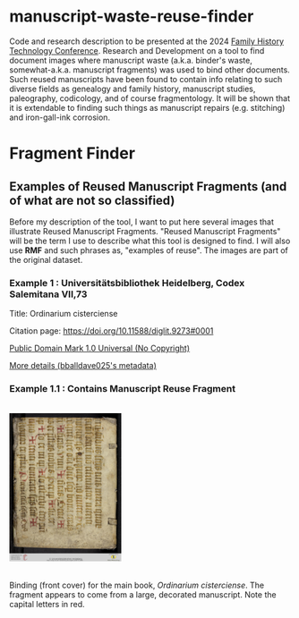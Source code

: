 # manuscript-waste-reuse-finder

Code and research description to be presented at the 2024 [Family History Technology Conference](https://fhtw.byu.edu/). Research and Development on a tool to find document images where manuscript waste (a.k.a. binder's waste, somewhat-a.k.a. manuscript fragments) was used to bind other documents. Such reused manuscripts have been found to contain info relating to such diverse fields as genealogy and family history, manuscript studies, paleography, codicology, and of course fragmentology. It will be shown that it is extendable to finding such things as manuscript repairs (e.g. stitching) and iron-gall-ink corrosion.

# Fragment Finder

## Examples of Reused Manuscript Fragments (and of what are not so classified)

Before my description of the tool, I want to put here several images that illustrate Reused Manuscript Fragments. "Reused Manuscript Fragments" will be the term I use to describe what this tool is designed to find. I will also use <b>RMF</b> and such phrases as, "examples of reuse". The images are part of the original dataset.


### Example 1 : Universitätsbibliothek Heidelberg, Codex Salemitana VII,73

Title: Ordinarium cisterciense 

Citation page: https://doi.org/10.11588/diglit.9273#0001

[Public Domain Mark 1.0 Universal (No Copyright)](https://creativecommons.org/publicdomain/mark/1.0/)

[More details (bballdave025's metadata)](./Heidelberg_-_salVII73_URL.txt)

### Example 1.1 : Contains Manuscript Reuse Fragment

<br/>
<div>
  <img src="./Heidelberg_salVII73_front-cover_500wid.jpg"
       alt="Front cover of Ordinarium cisterciense, Heidelberg Codex Salemitana VII,73. Example of Manuscript Reuse Fragment"
       width="200px">
</div>
<br/>

Binding (front cover) for the main book, _Ordinarium cisterciense_. The fragment appears to come from a large, decorated manuscript. Note the capital letters in red.



